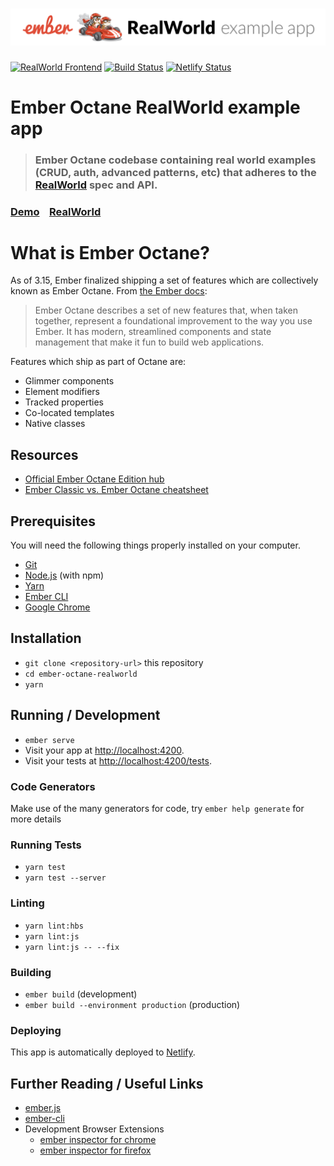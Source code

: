# ![Ember Octane Example App](logo.png)

[![RealWorld Frontend](https://img.shields.io/badge/realworld-frontend-%23783578.svg)](http://realworld.io)
[![Build Status](https://travis-ci.org/patocallaghan/ember-octane-realworld.svg?branch=master)](https://travis-ci.org/patocallaghan/ember-octane-realworld)
[![Netlify Status](https://api.netlify.com/api/v1/badges/fe3d8991-bb2c-443c-b64d-a8cd96fc1a64/deploy-status)](https://ember-octane-realworld.netlify.com/)

# Ember Octane RealWorld example app

> ### Ember Octane codebase containing real world examples (CRUD, auth, advanced patterns, etc) that adheres to the [RealWorld](https://github.com/gothinkster/realworld-example-apps) spec and API.

### [Demo](https://ember-octane-realworld.netlify.com/)&nbsp;&nbsp;&nbsp;&nbsp;[RealWorld](https://github.com/gothinkster/realworld)

# What is Ember Octane?

As of 3.15, Ember finalized shipping a set of features which are collectively known as Ember Octane. From [the Ember docs](https://emberjs.com/editions/octane):

> Ember Octane describes a set of new features that, when taken together, represent a foundational improvement to the way you use Ember. It has modern, streamlined components and state management that make it fun to build web applications.

Features which ship as part of Octane are:

- Glimmer components
- Element modifiers
- Tracked properties
- Co-located templates
- Native classes

## Resources

- [Official Ember Octane Edition hub](https://emberjs.com/editions/octane/)
- [Ember Classic vs. Ember Octane cheatsheet](https://ember-learn.github.io/ember-octane-vs-classic-cheat-sheet/)

## Prerequisites

You will need the following things properly installed on your computer.

- [Git](https://git-scm.com/)
- [Node.js](https://nodejs.org/) (with npm)
- [Yarn](https://yarnpkg.com/)
- [Ember CLI](https://ember-cli.com/)
- [Google Chrome](https://google.com/chrome/)

## Installation

- `git clone <repository-url>` this repository
- `cd ember-octane-realworld`
- `yarn`

## Running / Development

- `ember serve`
- Visit your app at [http://localhost:4200](http://localhost:4200).
- Visit your tests at [http://localhost:4200/tests](http://localhost:4200/tests).

### Code Generators

Make use of the many generators for code, try `ember help generate` for more details

### Running Tests

- `yarn test`
- `yarn test --server`

### Linting

- `yarn lint:hbs`
- `yarn lint:js`
- `yarn lint:js -- --fix`

### Building

- `ember build` (development)
- `ember build --environment production` (production)

### Deploying

This app is automatically deployed to [Netlify](https://www.netlify.com/).

## Further Reading / Useful Links

- [ember.js](https://emberjs.com/)
- [ember-cli](https://ember-cli.com/)
- Development Browser Extensions
  - [ember inspector for chrome](https://chrome.google.com/webstore/detail/ember-inspector/bmdblncegkenkacieihfhpjfppoconhi)
  - [ember inspector for firefox](https://addons.mozilla.org/en-US/firefox/addon/ember-inspector/)
